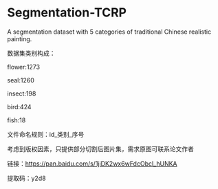 # Segmentation-TCRP
A segmentation dataset with 5 categories of traditional Chinese realistic painting.

数据集类别构成：

flower:1273

seal:1260

insect:198

bird:424

fish:18

文件命名规则：id_类别_序号

考虑到版权因素，只提供部分切割后图片集，需求原图可联系论文作者

链接：https://pan.baidu.com/s/1jiDK2wx6wFdcObcl_hUNKA 

提取码：y2d8
